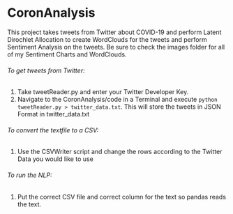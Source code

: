 # CoronAnalysis
This project takes tweets from Twitter about COVID-19 and perform Latent Dirochlet Allocation to create WordClouds for the tweets and perform Sentiment Analysis on the tweets. Be sure to check the images folder for all of my Sentiment Charts and WordClouds.
###### To get tweets from Twitter:
1. Take tweetReader.py and enter your Twitter Developer Key.
2. Navigate to the CoronAnalysis/code in a Terminal and execute `python tweetReader.py > twitter_data.txt`. This will store the tweets in JSON Format in twitter_data.txt
###### To convert the textfile to a CSV:
1. Use the CSVWriter script and change the rows according to the Twitter Data you would like to use
###### To run the NLP:
1. Put the correct CSV file and correct column for the text so pandas reads the text.



